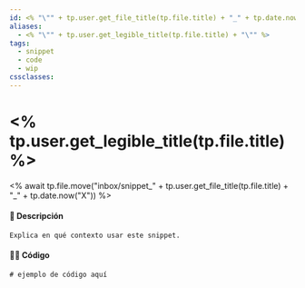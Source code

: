 ```yaml
---
id: <% "\"" + tp.user.get_file_title(tp.file.title) + "_" + tp.date.now("X") + "\""  %>
aliases:
  - <% "\"" + tp.user.get_legible_title(tp.file.title) + "\"" %>
tags:
  - snippet
  - code
  - wip
cssclasses:
---
```

# <% tp.user.get_legible_title(tp.file.title) %> 
<% await tp.file.move("inbox/snippet_" + tp.user.get_file_title(tp.file.title) + "_" + tp.date.now("X")) %>

#### 📖 Descripción
`Explica en qué contexto usar este snippet.`

#### 🧑‍💻 Código
```<% tp.system.prompt("lenguaje", "bash") %>
# ejemplo de código aquí

